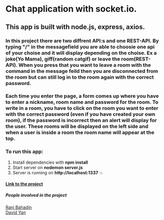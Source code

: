 # Chat application with socket.io.

## This app is built with node.js, express, axios.

### In this project there are two diffrent API:s and one REST-API. By typing "/" in the messagefield you are able to choosie one api of your choise and it will display depending on the choise. Ex a joke(Yo Mama), giff(random catgif) or leave the room(REST-API). When you press that you want to leave a room with the command in the message feild then you are disconnected from the room but can still log in to the room again with the correct password.

### Each time you enter the page, a form comes up where you have to enter a nickname, room name and password for the room. To write in a room, you have to click on the room you want to enter with the correct password (even if you have created your own room), if the password is incorrect then an alert will display for the user. These rooms will be displayed on the left side and when a user is inside a room the room name will appear at the top.


### To run this app:
1. Install dependencies with **npm install**
2. Start server on **nodemon server.js**
3. Server is running on **http://localhost:1337** :boom:

#### [Link to the project](https://ranchino.github.io/socket-io-chat/)

##### People involved in the project
[Ranj Bahadin](https://www.linkedin.com/in/ranj-bahadin-764a69131/) <br/>
[David Yan](https://www.linkedin.com/in/david-yan97/)


